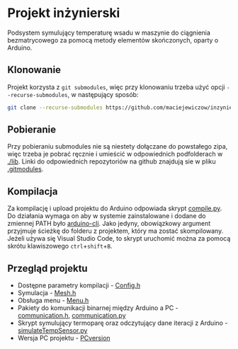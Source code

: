 # Projekt inżynierski
Podsystem symulujący temperaturę wsadu w maszynie do ciągnienia bezmatrycowego za pomocą metody elementów skończonych, oparty o Arduino.

## Klonowanie
Projekt korzysta z `git submodules`, więc przy klonowaniu trzeba użyć opcji `--recurse-submodules`, w następujący sposób:
```bash
git clone --recurse-submodules https://github.com/maciejewiczow/inzynierka.git
```

## Pobieranie
Przy pobieraniu submodules nie są niestety dołączane do powstałego zipa, więc trzeba je pobrać ręcznie i umieścić w odpowiednich podfolderach w [./lib](./lib). Linki do odpowiednich repozytoriów na github znajdują sie w pliku [.gitmodules](./.gitmodules).

## Kompilacja
Za kompilację i upload projektu do Arduino odpowiada skrypt [compile.py](./compile.py). Do działania wymaga on aby w systemie zainstalowane i dodane do zmiennej PATH było [arduino-cli](https://github.com/arduino/arduino-cli). Jako jedyny, obowiązkowy argument przyjmuje ścieżkę do folderu z projektem, który ma zostać skompilowany. Jeżeli używa się Visual Studio Code, to skrypt uruchomić można za pomocą skrótu klawiszowego `ctrl`+`shift`+`B`.

## Przegląd projektu
- Dostępne parametry kompilacji - [Config.h](./Config.h)
- Symulacja - [Mesh.h](./Mesh.h#L38-89)
- Obsługa menu - [Menu.h](./Menu.h)
- Pakiety do komunikacji binarnej między Arduino a PC - [communication.h](./communication.h), [communication.py](./communication.py)
- Skrypt symulujący termoparę oraz odczytujący dane iteracji z Arduino - [simulateTempSensor.py](./simulateTempSensor.py)
- Wersja PC projektu -  [PCversion](./PCversion)

